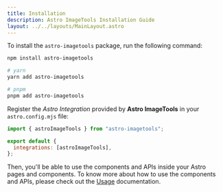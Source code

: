```yaml
---
title: Installation
description: Astro ImageTools Installation Guide
layout: ../../layouts/MainLayout.astro
---
```


To install the `astro-imagetools` package, run the following command:

```bash
npm install astro-imagetools

# yarn
yarn add astro-imagetools

# pnpm
pnpm add astro-imagetools
```

Register the _Astro Integration_ provided by **Astro ImageTools** in your `astro.config.mjs` file:

```js
import { astroImageTools } from "astro-imagetools";

export default {
  integrations: [astroImageTools],
};
```

Then, you'll be able to use the components and APIs inside your Astro pages and components. To know more about how to use the components and APIs, please check out the [Usage](/en/usage) documentation.
